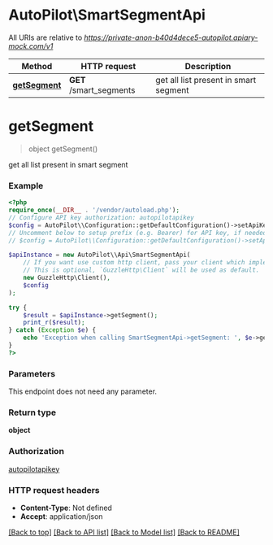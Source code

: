 # AutoPilot\\SmartSegmentApi

All URIs are relative to *https://private-anon-b40d4dece5-autopilot.apiary-mock.com/v1*

Method | HTTP request | Description
------------- | ------------- | -------------
[**getSegment**](SmartSegmentApi.md#getSegment) | **GET** /smart_segments | get all list present in smart segment

# **getSegment**
> object getSegment()

get all list present in smart segment

### Example
```php
<?php
require_once(__DIR__ . '/vendor/autoload.php');
// Configure API key authorization: autopilotapikey
$config = AutoPilot\\Configuration::getDefaultConfiguration()->setApiKey('autopilotapikey', 'YOUR_API_KEY');
// Uncomment below to setup prefix (e.g. Bearer) for API key, if needed
// $config = AutoPilot\\Configuration::getDefaultConfiguration()->setApiKeyPrefix('autopilotapikey', 'Bearer');

$apiInstance = new AutoPilot\\Api\SmartSegmentApi(
    // If you want use custom http client, pass your client which implements `GuzzleHttp\ClientInterface`.
    // This is optional, `GuzzleHttp\Client` will be used as default.
    new GuzzleHttp\Client(),
    $config
);

try {
    $result = $apiInstance->getSegment();
    print_r($result);
} catch (Exception $e) {
    echo 'Exception when calling SmartSegmentApi->getSegment: ', $e->getMessage(), PHP_EOL;
}
?>
```

### Parameters
This endpoint does not need any parameter.

### Return type

**object**

### Authorization

[autopilotapikey](../../README.md#autopilotapikey)

### HTTP request headers

 - **Content-Type**: Not defined
 - **Accept**: application/json

[[Back to top]](#) [[Back to API list]](../../README.md#documentation-for-api-endpoints) [[Back to Model list]](../../README.md#documentation-for-models) [[Back to README]](../../README.md)

